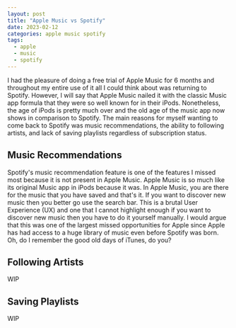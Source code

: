 ```yaml
---
layout: post
title: "Apple Music vs Spotify"
date: 2023-02-12
categories: apple music spotify
tags:
  - apple
  - music
  - spotify
---
```


I had the pleasure of doing a free trial of Apple Music for 6 months and throughout my entire use of it all I could think about was returning to Spotify. However, I will say that Apple Music nailed it with the classic Music app formula that they were so well known for in their iPods. Nonetheless, the age of iPods is pretty much over and the old age of the music app now shows in comparison to Spotify. The main reasons for myself wanting to come back to Spotify was music recommendations, the ability to following artists, and lack of saving playlists regardless of subscription status.

## Music Recommendations

Spotify's music recommendation feature is one of the features I missed most because it is not present in Apple Music. Apple Music is so much like its original Music app in iPods because it was. In Apple Music, you are there for the music that you have saved and that's it. If you want to discover new music then you better go use the search bar. This is a brutal User Experience (UX) and one that I cannot highlight enough if you want to discover new music then you have to do it yourself manually. I would argue that this was one of the largest missed opportunities for Apple since Apple has had access to a huge library of music even before Spotify was born. Oh, do I remember the good old days of iTunes, do you?

## Following Artists

WIP

## Saving Playlists

WIP
